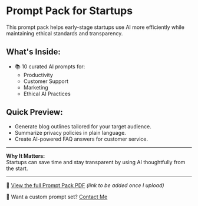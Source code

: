 # Prompt Pack for Startups 

This prompt pack helps early-stage startups use AI more efficiently while maintaining ethical standards and transparency.

## What's Inside:
- 📚 10 curated AI prompts for:
  - Productivity
  - Customer Support
  - Marketing
  - Ethical AI Practices

## Quick Preview:
- Generate blog outlines tailored for your target audience.
- Summarize privacy policies in plain language.
- Create AI-powered FAQ answers for customer service.

---

**Why It Matters:**  
Startups can save time and stay transparent by using AI thoughtfully from the start.

---

🔗 [View the full Prompt Pack PDF]()  *(link to be added once I upload)*

📩 Want a custom prompt set? [Contact Me](mailto:bequiresra1@gmail.com)

